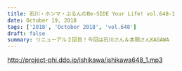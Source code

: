 ```yaml
---
title: 石川・ホンマ・ぶるんのBe-SIDE Your Life! vol.648-1
date: October 19, 2018
tags: ['2018', 'October 2018', 'vol.648']
draft: false
summary: リニューアル２回目！今回は石川さん＆本間さんKAGAWA
---
```


http://project-phi.ddo.jp/ishikawa/ishikawa648_1.mp3